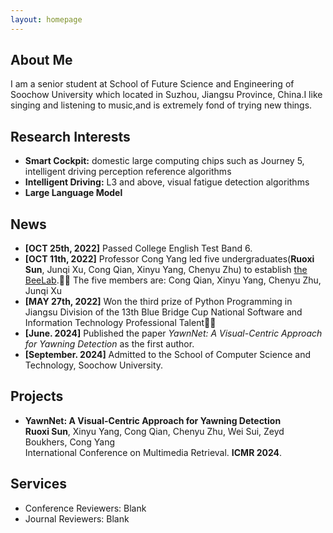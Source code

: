 ```yaml
---
layout: homepage
---
```


## About Me

I am a senior student at School of Future Science and Engineering of Soochow University which located in Suzhou, Jiangsu Province, China.I like singing and listening to music,and is extremely fond of trying new things.

## Research Interests

- **Smart Cockpit:** domestic large computing chips such as Journey 5, intelligent driving perception
reference algorithms
- **Intelligent Driving:** L3 and above, visual fatigue detection algorithms
- **Large Language Model** 

## News

- **[OCT 25th, 2022]**  Passed College English Test Band 6.
- **[OCT 11th, 2022]**  Professor Cong Yang led five undergraduates(**Ruoxi Sun**, Junqi Xu, Cong Qian, Xinyu Yang, Chenyu Zhu) to establish [the BeeLab](https://beelab955.github.io).🎉✨ The five members are: Cong Qian, Xinyu Yang, Chenyu Zhu, Junqi Xu
- **[MAY 27th, 2022]** Won the third prize of Python Programming in Jiangsu Division of the 13th Blue Bridge Cup National Software and Information Technology Professional Talent🎉✨
- **[June. 2024]** Published the paper *YawnNet: A Visual-Centric Approach for Yawning Detection* as the first author.
- **[September. 2024]** Admitted to the School of Computer Science and Technology, Soochow University.

## Projects

- **YawnNet: A Visual-Centric Approach for Yawning Detection**
  <br>
  **Ruoxi Sun**, Xinyu Yang, Cong Qian, Chenyu Zhu, Wei Sui, Zeyd Boukhers, Cong Yang
  <br>
  International Conference on Multimedia Retrieval. **ICMR 2024**.
  <br>

<!-- - **Learning to Self-Train for Semi-Supervised Few-Shot Classification**
  <br>
  Xinzhe Li, Qianru Sun, **Yaoyao Liu**, Shibao Zheng, Qin Zhou, Tat-Seng Chua, Bernt Schiele
  <br>
  33rd Conference on Neural Information Processing Systems. **NeurIPS 2019**.
  <br>
  [[PDF](http://papers.nips.cc/paper/9216-learning-to-self-train-for-semi-supervised-few-shot-classification.pdf)] [[Code](https://github.com/xinzheli1217/learning-to-self-train)]

- **Meta-Transfer Learning for Few-Shot Learning**
  <br>
  Qianru Sun\*, **Yaoyao Liu\***, Tat-Seng Chua, Bernt Schiele
  <br>
  IEEE Conference on Computer Vision and Pattern Recognition. **CVPR 2019**.
  <br>
  [[PDF](http://openaccess.thecvf.com/content_CVPR_2019/papers/Sun_Meta-Transfer_Learning_for_Few-Shot_Learning_CVPR_2019_paper.pdf)] [[Code](https://github.com/yaoyao-liu/meta-transfer-learning)] [[Project](https://mtl.yyliu.net/)]
 -->
## Services

- Conference Reviewers: Blank
- Journal Reviewers: Blank
